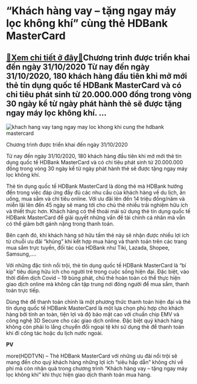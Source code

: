 “Khách hàng vay – tặng ngay máy lọc không khí” cùng thẻ HDBank MasterCard
=========================================================================

[:gift:Xem chi tiết ở đây:gift:](https://hddtvn.com/khach-hang-vay-tang-ngay-may-loc-khong-khi-cung-the-hdbank-mastercard/)Chương trình được triển khai đến ngày 31/10/2020 Từ nay đến ngày 31/10/2020, 180 khách hàng đầu tiên khi mở mới thẻ tín dụng quốc tế HDBank MasterCard và có chi tiêu phát sinh từ 20.000.000 đồng trong vòng 30 ngày kể từ ngày phát hành thẻ sẽ được tặng ngay máy lọc không khí. …
-------------------------------------------------------------------------------------------------------------------------------------------------------------------------------------------------------------------------------------------------------------------------------------





![khach hang vay tang ngay may loc khong khi cung the hdbank mastercard](https://hddtvn.com/wp-content/uploads/2021/01/2917_LKK_ATM_640x480.jpg "“Khách hàng vay – tặng ngay máy lọc không khí” cùng thẻ HDBank MasterCard")


Chương trình được triển khai đến ngày 31/10/2020



Từ nay đến ngày 31/10/2020, 180 khách hàng đầu tiên khi mở mới thẻ tín dụng quốc tế HDBank MasterCard và có chi tiêu phát sinh từ 20.000.000 đồng trong vòng 30 ngày kể từ ngày phát hành thẻ sẽ được tặng ngay máy lọc không khí.


Thẻ tín dụng quốc tế HDBank MasterCard là dòng thẻ mà HDBank hướng đến trong việc đáp ứng đầy đủ các nhu cầu của khách hàng về du lịch, ăn uống, mua sắm và chi tiêu online. Với ưu đãi lên đến 14 triệu đồng/năm và miễn lãi lên đến 45 ngày sẽ mang tới cho chủ thẻ nhiều trải nghiệm hữu ích và thiết thực hơn. Khách hàng có thể thoải mái sử dụng thẻ tín dụng quốc tế HDBank MasterCard để giải quyết những vấn đề tài chính cá nhân mà vẫn có thể giảm bớt gánh nặng trong thanh toán.


Bên cạnh đó, khi khách hàng sở hữu tấm thẻ này sẽ nhận được nhiều lợi ích từ chuỗi ưu đãi “khủng” khi kết hợp mua hàng và thanh toán trên các trang mua sắm trực tuyến, đối tác của HDBank như Tiki, Lazada, Shopee, Samsung,….


Với những đặc tính nổi trội, thẻ tín dụng quốc tế HDBank MasterCard là “bí kíp” tiêu dùng hữu ích cho người trẻ trong cuộc sống hiện đại. Đặc biệt, vào thời điểm dịch Covid – 19 bùng phát, chủ thẻ hoàn toàn có thể thực hiện giao dịch online mà không cần tập trung nơi đông người để mua sắm, thanh toán trực tiếp.


Dùng thẻ để thanh toán chính là một phương thức thanh toán hiện đại và thẻ tín dụng quốc tế HDBank MasterCard là một lựa chọn phù hợp cho khách hàng bởi tính an toàn, tiện lợi và độ bảo mật cao với chuẩn chip EMV và công nghệ 3D Secure cho các giao dịch online. Đặc biệt quý khách hàng không còn phải lo lắng chuyển đổi ngoại tệ khi sử dụng thẻ để thanh toán khi đi công tác hoặc du lịch nước ngoài.




**PV**



more(HDDTVN) – Thẻ HDBank MasterCard với những ưu đãi nổi trội sẽ mang đến cho quý khách hàng những lợi ích “siêu hấp dẫn” không chỉ về phí mà còn nhận quà trong chương trình “Khách hàng vay – tặng ngay máy lọc không khí” khi thực hiện giao dịch thanh toán mua hàng.

